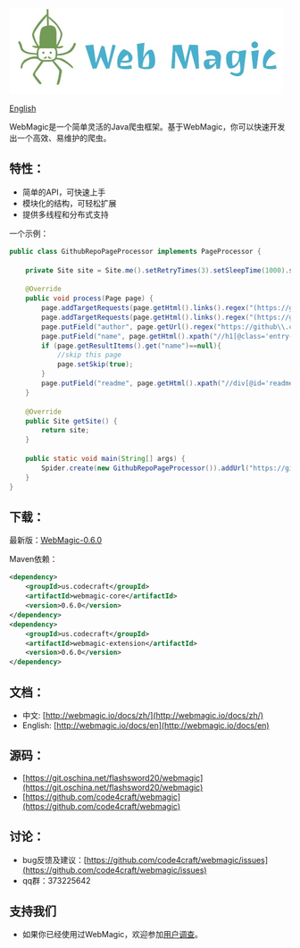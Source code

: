 
![](/images/logo.jpeg)

[English](/en/)

WebMagic是一个简单灵活的Java爬虫框架。基于WebMagic，你可以快速开发出一个高效、易维护的爬虫。

## 特性：

* 简单的API，可快速上手
* 模块化的结构，可轻松扩展
* 提供多线程和分布式支持

一个示例：

```java
public class GithubRepoPageProcessor implements PageProcessor {

    private Site site = Site.me().setRetryTimes(3).setSleepTime(1000).setTimeOut(10000);

    @Override
    public void process(Page page) {
        page.addTargetRequests(page.getHtml().links().regex("(https://github\\.com/[\\w\\-]+/[\\w\\-]+)").all());
        page.addTargetRequests(page.getHtml().links().regex("(https://github\\.com/[\\w\\-])").all());
        page.putField("author", page.getUrl().regex("https://github\\.com/(\\w+)/.*").toString());
        page.putField("name", page.getHtml().xpath("//h1[@class='entry-title public']/strong/a/text()").toString());
        if (page.getResultItems().get("name")==null){
            //skip this page
            page.setSkip(true);
        }
        page.putField("readme", page.getHtml().xpath("//div[@id='readme']/tidyText()"));
    }

    @Override
    public Site getSite() {
        return site;
    }

    public static void main(String[] args) {
        Spider.create(new GithubRepoPageProcessor()).addUrl("https://github.com/code4craft").thread(5).run();
    }
}
```

## 下载：

最新版：[WebMagic-0.6.0](https://github.com/code4craft/webmagic/releases/tag/WebMagic-0.6.0)

Maven依赖：

```xml
<dependency>
    <groupId>us.codecraft</groupId>
    <artifactId>webmagic-core</artifactId>
    <version>0.6.0</version>
</dependency>
<dependency>
    <groupId>us.codecraft</groupId>
    <artifactId>webmagic-extension</artifactId>
    <version>0.6.0</version>
</dependency>
```

## 文档：

* 中文: [http://webmagic.io/docs/zh/](http://webmagic.io/docs/zh/)
* English: [http://webmagic.io/docs/en](http://webmagic.io/docs/en)

## 源码：

* [https://git.oschina.net/flashsword20/webmagic](https://git.oschina.net/flashsword20/webmagic)
* [https://github.com/code4craft/webmagic](https://github.com/code4craft/webmagic)

## 讨论：

* bug反馈及建议：[https://github.com/code4craft/webmagic/issues](https://github.com/code4craft/webmagic/issues)
* qq群：373225642

## 支持我们

* 如果你已经使用过WebMagic，欢迎参加[用户调查](https://jinshuju.net/f/d5CNTi)。
